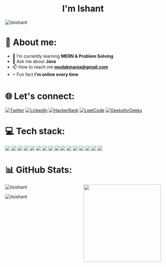 <h1 align="center">I'm Ishant</h1>

<p align="left"> <img src="https://komarev.com/ghpvc/?username=itsishant&label=Profile%20views&color=0e75b6&style=flat" alt="itsishant" /> </p>
<h1> 🚀 About me:</h1>

- 🌱 I’m currently learning **MERN & Problem Solving**
- 💬 Ask me about **Java**
- 📫 How to reach me **modakmania@gmail.com**
- ⚡ Fun fact **I'm online every time**

<h1 align="left"> 🌐 Let's connect:</h1>

[![Twitter](https://img.shields.io/badge/Twitter-%231DA1F2.svg?style=for-the-badge&logo=Twitter&logoColor=white)](https://twitter.com/IshantGupt7204)
[![LinkedIn](https://img.shields.io/badge/LinkedIn-%230A66C2.svg?style=for-the-badge&logo=LinkedIn&logoColor=white)](https://linkedin.com/in/ishant-gupta-652585328)
[![HackerRank](https://img.shields.io/badge/HackerRank-%232EC866.svg?style=for-the-badge&logo=HackerRank&logoColor=white)](https://www.hackerrank.com/modakmania)
[![LeetCode](https://img.shields.io/badge/LeetCode-%23FFA116.svg?style=for-the-badge&logo=LeetCode&logoColor=black)](https://www.leetcode.com/itsishant)
[![GeeksforGeeks](https://img.shields.io/badge/GeeksforGeeks-%2300C853.svg?style=for-the-badge&logo=GeeksforGeeks&logoColor=white)](https://auth.geeksforgeeks.org/user/modakmfos3)

<h1 align="left">💻 Tech stack:</h1>


<p align="left">
  <img src="https://img.shields.io/badge/Java-%23ED8B00.svg?style=for-the-badge&logo=Java&logoColor=white" />
  <img src="https://img.shields.io/badge/JavaScript-%23F7DF1E.svg?style=for-the-badge&logo=JavaScript&logoColor=black" />
  <img src="https://img.shields.io/badge/TypeScript-%23007ACC.svg?style=for-the-badge&logo=TypeScript&logoColor=white" />
  <img src="https://img.shields.io/badge/C-%2300599C.svg?style=for-the-badge&logo=C&logoColor=white" />
  <img src="https://img.shields.io/badge/Python-%233776AB.svg?style=for-the-badge&logo=Python&logoColor=white" />
  <img src="https://img.shields.io/badge/HTML5-%23E34F26.svg?style=for-the-badge&logo=HTML5&logoColor=white" />
  <img src="https://img.shields.io/badge/CSS3-%231572B6.svg?style=for-the-badge&logo=CSS3&logoColor=white" />
  <img src="https://img.shields.io/badge/React-%2361DAFB.svg?style=for-the-badge&logo=React&logoColor=black" />
  <img src="https://img.shields.io/badge/Node.js-%23339933.svg?style=for-the-badge&logo=Node.js&logoColor=white" />
  <img src="https://img.shields.io/badge/Express.js-%23000000.svg?style=for-the-badge&logo=Express&logoColor=white" />
  <img src="https://img.shields.io/badge/MongoDB-%2347A248.svg?style=for-the-badge&logo=MongoDB&logoColor=white" />
  <img src="https://img.shields.io/badge/MySQL-%2300758F.svg?style=for-the-badge&logo=MySQL&logoColor=white" />
  <img src="https://img.shields.io/badge/Spring%20Boot-%236DB33F.svg?style=for-the-badge&logo=Spring-Boot&logoColor=white" />
  <img src="https://img.shields.io/badge/Git-%23F05032.svg?style=for-the-badge&logo=Git&logoColor=white" />
  <img src="https://img.shields.io/badge/GitHub-%23181717.svg?style=for-the-badge&logo=GitHub&logoColor=white" />
  <img src="https://img.shields.io/badge/Postman-%23FF6C37.svg?style=for-the-badge&logo=Postman&logoColor=white" />
</p>

<h1 align="left">📊 GitHub Stats:</h1>

<p> <img align="right" src="https://media1.tenor.com/m/9bvNKgmMZ7cAAAAd/shadow-fight-2-shadow-fight-2-titan.gif" border-2-rounded width="250" height="250"/> </p>

<p>
  <img align="center" src="https://github-readme-stats.vercel.app/api?username=itsishant&show_icons=true&theme=dark&bg_color=000000" alt="itsishant" />
</p>

<p>
  <img align="center" src="https://github-readme-stats.vercel.app/api/top-langs/?username=itsishant&layout=compact&theme=dark&bg_color=000000" alt="itsishant" />
</p>
